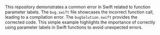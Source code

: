 This repository demonstrates a common error in Swift related to function parameter labels. The `bug.swift` file showcases the incorrect function call, leading to a compilation error. The `bugSolution.swift` provides the corrected code. This simple example highlights the importance of correctly using parameter labels in Swift functions to avoid unexpected errors.